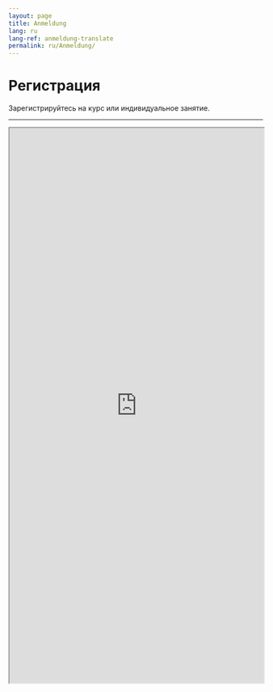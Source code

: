 ```yaml
---
layout: page
title: Anmeldung
lang: ru
lang-ref: anmeldung-translate
permalink: ru/Anmeldung/
---
```


<h1> Регистрация </h1>
<p> Зарегистрируйтесь на курс или индивидуальное занятие. </p>
<hr>

<p style="text-align:center">
    <iframe src="https://docs.google.com/forms/d/e/1FAIpQLScIDHXOEUl43gN0aeH5KoTZGWqk2fBjVwaWhEnHynQaih3AfQ/viewform?embedded=true" title="Регистрация" scrolling="no" width="100%" height="1100">Загрузка…</iframe>
</p>
